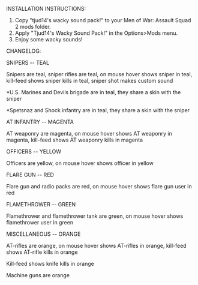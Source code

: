 INSTALLATION INSTRUCTIONS:
1. Copy "tjud14's wacky sound pack!" to your Men of War: Assault Squad 2 mods folder.
2. Apply "Tjud14's Wacky Sound Pack!" in the Options>Mods menu.
3. Enjoy some wacky sounds!



CHANGELOG:

SNIPERS -- TEAL

Snipers are teal, sniper rifles are teal, on mouse hover shows sniper in teal, kill-feed shows sniper kills in teal, sniper shot makes custom sound

*U.S. Marines and Devils brigade are in teal, they share a skin with the sniper

*Spetsnaz and Shock infantry are in teal, they share a skin with the sniper


AT INFANTRY -- MAGENTA

AT weaponry are magenta, on mouse hover shows AT weaponry in magenta, kill-feed shows AT weaponry kills in magenta


OFFICERS -- YELLOW

Officers are yellow, on mouse hover shows officer in yellow


FLARE GUN -- RED

Flare gun and radio packs are red, on mouse hover shows flare gun user in red


FLAMETHROWER -- GREEN

Flamethrower and flamethrower tank are green, on mouse hover shows flamethrower user in green


MISCELLANEOUS -- ORANGE

AT-rifles are orange, on mouse hover shows AT-rifles in orange, kill-feed shows AT-rifle kills in orange

Kill-feed shows knife kills in orange

Machine guns are orange
